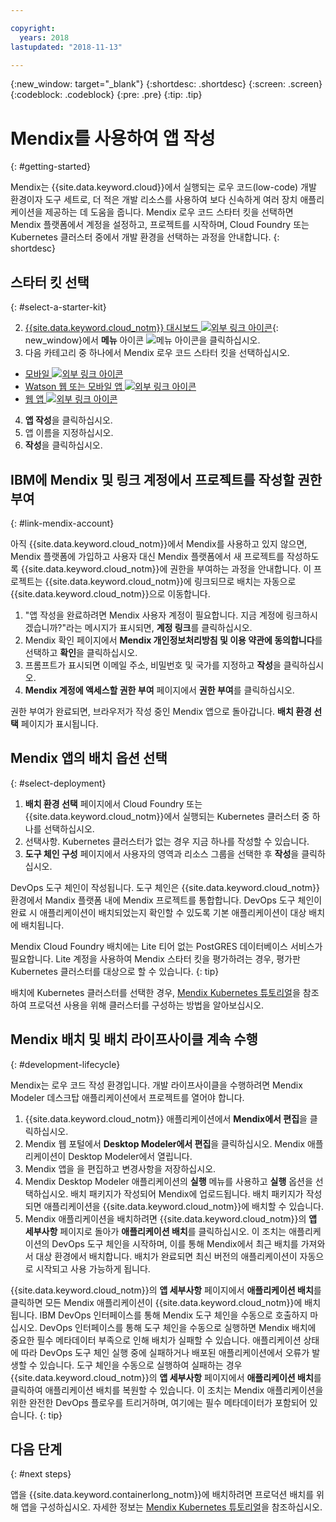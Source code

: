 ```yaml
---

copyright:
  years: 2018
lastupdated: "2018-11-13"

---
```


{:new_window: target="_blank"}
{:shortdesc: .shortdesc}
{:screen: .screen}
{:codeblock: .codeblock}
{:pre: .pre}
{:tip: .tip}

# Mendix를 사용하여 앱 작성
{: #getting-started}

Mendix는 {{site.data.keyword.cloud}}에서 실행되는 로우 코드(low-code) 개발 환경이자 도구 세트로, 더 적은 개발 리소스를 사용하여 보다 신속하게 여러 장치 애플리케이션을 제공하는 데 도움을 줍니다. Mendix 로우 코드 스타터 킷을 선택하면 Mendix 플랫폼에서 계정을 설정하고, 프로젝트를 시작하며, Cloud Foundry 또는 Kubernetes 클러스터 중에서 개발 환경을 선택하는 과정을 안내합니다.
{: shortdesc}

## 스타터 킷 선택
{: #select-a-starter-kit}

2. [{{site.data.keyword.cloud_notm}} 대시보드 ![외부 링크 아이콘](../../icons/launch-glyph.svg "외부 링크 아이콘")](https://console.bluemix.net/dashboard){: new_window}에서 **메뉴** 아이콘 ![메뉴 아이콘](../../icons/icon_hamburger.svg)을 클릭하십시오.
3. 다음 카테고리 중 하나에서 Mendix 로우 코드 스타터 킷을 선택하십시오.
  * [모바일 ![외부 링크 아이콘](../../icons/launch-glyph.svg "외부 링크 아이콘")](https://console.bluemix.net/developer/appservice/starter-kits/mendix-mobile-app)
  * [Watson 웹 또는 모바일 앱 ![외부 링크 아이콘](../../icons/launch-glyph.svg "외부 링크 아이콘")](https://console.bluemix.net/developer/appservice/starter-kits/mendix-web-or-mobile-app-with-watson)
  * [웹 앱 ![외부 링크 아이콘](../../icons/launch-glyph.svg "외부 링크 아이콘")](https://console.bluemix.net/developer/appservice/starter-kits/mendix-web-app)
4. **앱 작성**을 클릭하십시오. 
5. 앱 이름을 지정하십시오.  
6. **작성**을 클릭하십시오.

## IBM에 Mendix 및 링크 계정에서 프로젝트를 작성할 권한 부여
{: #link-mendix-account}

아직 {{site.data.keyword.cloud_notm}}에서 Mendix를 사용하고 있지 않으면, Mendix 플랫폼에 가입하고 사용자 대신 Mendix 플랫폼에서 새 프로젝트를 작성하도록 {{site.data.keyword.cloud_notm}}에 권한을 부여하는 과정을 안내합니다. 이 프로젝트는 {{site.data.keyword.cloud_notm}}에 링크되므로 배치는 자동으로 {{site.data.keyword.cloud_notm}}으로 이동합니다.

1. "앱 작성을 완료하려면 Mendix 사용자 계정이 필요합니다. 지금 계정에 링크하시겠습니까?"라는 메시지가 표시되면, **계정 링크**를 클릭하십시오.
2. Mendix 확인 페이지에서 **Mendix 개인정보처리방침 및 이용 약관에 동의합니다**를 선택하고 **확인**을 클릭하십시오.
3. 프롬프트가 표시되면 이메일 주소, 비밀번호 및 국가를 지정하고 **작성**을 클릭하십시오.
4. **Mendix 계정에 액세스할 권한 부여** 페이지에서 **권한 부여**를 클릭하십시오.

권한 부여가 완료되면, 브라우저가 작성 중인 Mendix 앱으로 돌아갑니다. **배치 환경 선택** 페이지가 표시됩니다. 

## Mendix 앱의 배치 옵션 선택
{: #select-deployment}

1. **배치 환경 선택** 페이지에서 Cloud Foundry 또는 {{site.data.keyword.cloud_notm}}에서 실행되는 Kubernetes 클러스터 중 하나를 선택하십시오.
2. 선택사항. Kubernetes 클러스터가 없는 경우 지금 하나를 작성할 수 있습니다. 
3. **도구 체인 구성** 페이지에서 사용자의 영역과 리소스 그룹을 선택한 후 **작성**을 클릭하십시오. 

DevOps 도구 체인이 작성됩니다. 도구 체인은 {{site.data.keyword.cloud_notm}} 환경에서 Mandix 플랫폼 내에 Mendix 프로젝트를 통합합니다. DevOps 도구 체인이 완료 시 애플리케이션이 배치되었는지 확인할 수 있도록 기본 애플리케이션이 대상 배치에 배치됩니다. 

Mendix Cloud Foundry 배치에는 Lite 티어 없는 PostGRES 데이터베이스 서비스가 필요합니다. Lite 계정을 사용하여 Mendix 스타터 킷을 평가하려는 경우, 평가판 Kubernetes 클러스터를 대상으로 할 수 있습니다.
{: tip}

배치에 Kubernetes 클러스터를 선택한 경우, [Mendix Kubernetes 튜토리얼](/docs/apps/tutorials/tutorial_mendix_kubernetes.html)을 참조하여 프로덕션 사용을 위해 클러스터를 구성하는 방법을 알아보십시오.


## Mendix 배치 및 배치 라이프사이클 계속 수행
{: #development-lifecycle}

Mendix는 로우 코드 작성 환경입니다. 개발 라이프사이클을 수행하려면 Mendix Modeler 데스크탑 애플리케이션에서 프로젝트를 열어야 합니다.

1. {{site.data.keyword.cloud_notm}} 애플리케이션에서 **Mendix에서 편집**을 클릭하십시오.
2. Mendix 웹 포털에서 **Desktop Modeler에서 편집**을 클릭하십시오.
  Mendix 애플리케이션이 Desktop Modeler에서 열립니다.
3. Mendix 앱을 을 편집하고 변경사항을 저장하십시오.
4. Mendix Desktop Modeler 애플리케이션의 **실행** 메뉴를 사용하고 **실행** 옵션을 선택하십시오.
  배치 패키지가 작성되어 Mendix에 업로드됩니다. 배치 패키지가 작성되면 애플리케이션을 {{site.data.keyword.cloud_notm}}에 배치할 수 있습니다.
5. Mendix 애플리케이션을 배치하려면 {{site.data.keyword.cloud_notm}}의 **앱 세부사항** 페이지로 돌아가 **애플리케이션 배치**를 클릭하십시오.
  이 조치는 애플리케이션의 DevOps 도구 체인을 시작하며, 이를 통해 Mendix에서 최근 배치를 가져와서 대상 환경에서 배치합니다. 배치가 완료되면 최신 버전의 애플리케이션이 자동으로 시작되고 사용 가능하게 됩니다.

{{site.data.keyword.cloud_notm}}의 **앱 세부사항** 페이지에서 **애플리케이션 배치**를 클릭하면 모든 Mendix 애플리케이션이 {{site.data.keyword.cloud_notm}}에 배치됩니다. IBM DevOps 인터페이스를 통해 Mendix 도구 체인을 수동으로 호출하지 마십시오. DevOps 인터페이스를 통해 도구 체인을 수동으로 실행하면 Mendix 배치에 중요한 필수 메타데이터 부족으로 인해 배치가 실패할 수 있습니다. 애플리케이션 상태에 따라 DevOps 도구 체인 실행 중에 실패하거나 배포된 애플리케이션에서 오류가 발생할 수 있습니다. 도구 체인을 수동으로 실행하여 실패하는 경우 {{site.data.keyword.cloud_notm}}의 **앱 세부사항** 페이지에서 **애플리케이션 배치**를 클릭하여 애플리케이션 배치를 복원할 수 있습니다. 이 조치는 Mendix 애플리케이션을 위한 완전한 DevOps 플로우를 트리거하며, 여기에는 필수 메타데이터가 포함되어 있습니다.
{: tip}

## 다음 단계 
{: #next steps}

앱을 {{site.data.keyword.containerlong_notm}}에 배치하려면 프로덕션 배치를 위해 앱을 구성하십시오. 자세한 정보는 [Mendix Kubernetes 튜토리얼](/docs/apps/tutorials/tutorial_mendix_kubernetes.html)을 참조하십시오.  
